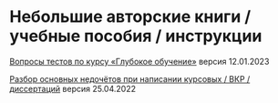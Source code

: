 # Небольшие авторские книги / учебные пособия / инструкции

[Вопросы тестов по курсу «Глубокое обучение»](DLtest_Dyakonov.pdf) версия 12.01.2023

[Разбор основных недочётов при написании курсовых / ВКР / диссертаций](MEMO_VKRandDiss_Dyakonov.pdf) версия 25.04.2022
